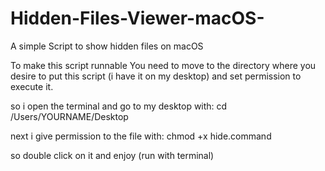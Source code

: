 # Hidden-Files-Viewer-macOS-
A simple Script to show hidden files on macOS

To make this script runnable You need to move to the directory where you desire to put this script
(i have it on my desktop) and set permission to execute it. 

so i open the terminal and go to my desktop with:
cd /Users/YOURNAME/Desktop

next i give permission to the file with:
chmod +x hide.command

so double click on it and enjoy (run with terminal)
